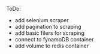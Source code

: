 ToDo:
* add selenium scraper
* add pagination to scraping
* add basic filers for scraping
* connect to fynamoDB container
* add volume to redis container